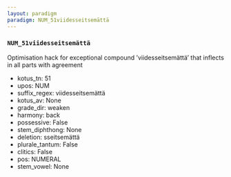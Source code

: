 ```yaml
---
layout: paradigm
paradigm: NUM_51viidesseitsemättä
---
```

### ` NUM_51viidesseitsemättä `

Optimisation hack for exceptional compound ’viidesseitsemättä’ that inflects in all parts with agreement
* kotus_tn: 51
* upos: NUM
* suffix_regex: viidesseitsemättä
* kotus_av: None
* grade_dir: weaken
* harmony: back
* possessive: False
* stem_diphthong: None
* deletion: sseitsemättä
* plurale_tantum: False
* clitics: False
* pos: NUMERAL
* stem_vowel: None

